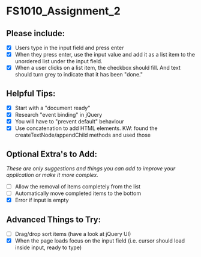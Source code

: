 # FS1010_Assignment_2

## Please include:
- [x] Users type in the input field and press enter
- [x] When they press enter, use the input value and add it as a list item to the unordered list under the input field.
- [x] When a user clicks on a list item, the checkbox should fill. And text should turn grey to indicate that it has been "done."

## Helpful Tips:
- [x] Start with a "document ready"
- [x] Research "event binding" in jQuery
- [x] You will have to "prevent default" behaviour
- [x] Use concatenation to add HTML elements. KW: found the createTextNode/appendChild methods and used those

## Optional Extra's to Add:
*These are only suggestions and things you can add to improve your application or make it more complex.*

- [ ] Allow the removal of items completely from the list
- [ ] Automatically move completed items to the bottom
- [x] Error if input is empty

## Advanced Things to Try:
- [ ] Drag/drop sort items (have a look at jQuery UI)
- [x] When the page loads focus on the input field (i.e. cursor should load inside input, ready to type)